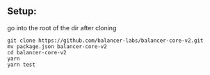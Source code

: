 ## Setup:

go into the root of the dir after cloning

```
git clone https://github.com/balancer-labs/balancer-core-v2.git
mv package.json balancer-core-v2
cd balancer-core-v2
yarn
yarn test
```
